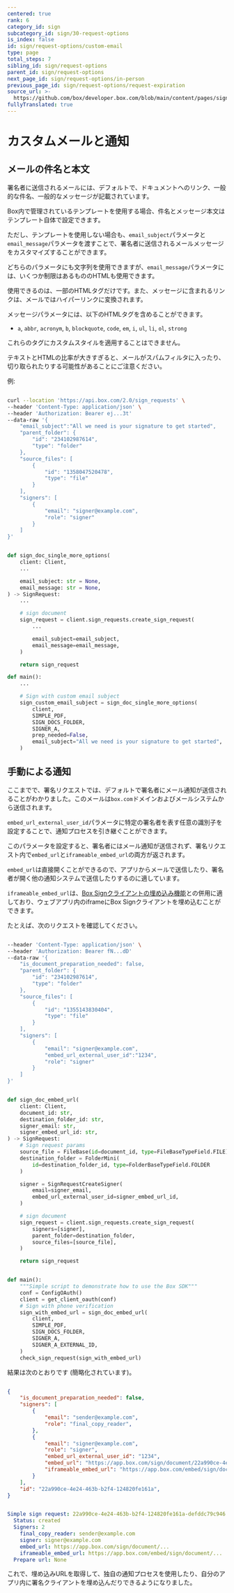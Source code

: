 ```yaml
---
centered: true
rank: 6
category_id: sign
subcategory_id: sign/30-request-options
is_index: false
id: sign/request-options/custom-email
type: page
total_steps: 7
sibling_id: sign/request-options
parent_id: sign/request-options
next_page_id: sign/request-options/in-person
previous_page_id: sign/request-options/request-expiration
source_url: >-
  https://github.com/box/developer.box.com/blob/main/content/pages/sign/30-request-options/60-custom-email.md
fullyTranslated: true
---
```

# カスタムメールと通知

## メールの件名と本文

署名者に送信されるメールには、デフォルトで、ドキュメントへのリンク、一般的な件名、一般的なメッセージが記載されています。

Box内で管理されているテンプレートを使用する場合、件名とメッセージ本文はテンプレート自体で設定できます。

ただし、テンプレートを使用しない場合も、`email_subject`パラメータと`email_message`パラメータを渡すことで、署名者に送信されるメールメッセージをカスタマイズすることができます。

どちらのパラメータにも文字列を使用できますが、`email_message`パラメータには、いくつか制限はあるもののHTMLも使用できます。

使用できるのは、一部のHTMLタグだけです。また、メッセージに含まれるリンクは、メールではハイパーリンクに変換されます。

メッセージパラメータには、以下のHTMLタグを含めることができます。

* `a`, `abbr`, `acronym`, `b`, `blockquote`, `code`, `em`, `i`, `ul`, `li`,
  `ol`, `strong`

これらのタグにカスタムスタイルを適用することはできません。

<message size="small"></message>

テキストとHTMLの比率が大きすぎると、メールがスパムフィルタに入ったり、切り取られたりする可能性があることにご注意ください。

</Message>

例:

<Tabs>

<Tab title="cURL">

```bash

curl --location 'https://api.box.com/2.0/sign_requests' \
--header 'Content-Type: application/json' \
--header 'Authorization: Bearer ej...3t'
--data-raw '{
    "email_subject":"All we need is your signature to get started",
    "parent_folder": {
        "id": "234102987614",
        "type": "folder"
    },
    "source_files": [
        {
            "id": "1358047520478",
            "type": "file"
        }
    ],
    "signers": [
        {
            "email": "signer@example.com",
            "role": "signer"
        }
    ]
}'

```

</Tab>

<Tab title="Pythonの次世代SDK">

```python

def sign_doc_single_more_options(
    client: Client,
    ...

    email_subject: str = None,
    email_message: str = None,
) -> SignRequest:
    ...

    # sign document
    sign_request = client.sign_requests.create_sign_request(
        ...

        email_subject=email_subject,
        email_message=email_message,
    )

    return sign_request

def main():
    ...

    # Sign with custom email subject
    sign_custom_email_subject = sign_doc_single_more_options(
        client,
        SIMPLE_PDF,
        SIGN_DOCS_FOLDER,
        SIGNER_A,
        prep_needed=False,
        email_subject="All we need is your signature to get started",
    )  

```

</Tab>

</Tabs>

## 手動による通知

ここまでで、署名リクエストでは、デフォルトで署名者にメール通知が送信されることがわかりました。このメールは`box.com`ドメインおよびメールシステムから送信されます。

`embed_url_external_user_id`パラメータに特定の署名者を表す任意の識別子を設定することで、通知プロセスを引き継ぐことができます。

このパラメータを設定すると、署名者にはメール通知が送信されず、署名リクエスト内で`embed_url`と`iframeable_embed_url`の両方が返されます。

`embed_url`は直接開くことができるので、アプリからメールで送信したり、署名者が開く他の通知システムで送信したりするのに適しています。

`iframeable_embed_url`は、[Box Signクライアントの埋め込み機能][embed]との併用に適しており、ウェブアプリ内のiframeにBox Signクライアントを埋め込むことができます。

たとえば、次のリクエストを確認してください。

<Tabs>

<Tab title="cURL">

```bash

--header 'Content-Type: application/json' \
--header 'Authorization: Bearer fN...dD' 
--data-raw '{
    "is_document_preparation_needed": false,
    "parent_folder": {
        "id": "234102987614",
        "type": "folder"
    },
    "source_files": [
        {
            "id": "1355143830404",
            "type": "file"
        }
    ],
    "signers": [
        {
            "email": "signer@example.com",
            "embed_url_external_user_id":"1234",
            "role": "signer"
        }
    ]
}'

```

</Tab>

<Tab title="Pythonの次世代SDK">

```python

def sign_doc_embed_url(
    client: Client,
    document_id: str,
    destination_folder_id: str,
    signer_email: str,
    signer_embed_url_id: str,
) -> SignRequest:
    # Sign request params
    source_file = FileBase(id=document_id, type=FileBaseTypeField.FILE)
    destination_folder = FolderMini(
        id=destination_folder_id, type=FolderBaseTypeField.FOLDER
    )

    signer = SignRequestCreateSigner(
        email=signer_email,
        embed_url_external_user_id=signer_embed_url_id,
    )

    # sign document
    sign_request = client.sign_requests.create_sign_request(
        signers=[signer],
        parent_folder=destination_folder,
        source_files=[source_file],
    )

    return sign_request


def main():
    """Simple script to demonstrate how to use the Box SDK"""
    conf = ConfigOAuth()
    client = get_client_oauth(conf)
    # Sign with phone verification
    sign_with_embed_url = sign_doc_embed_url(
        client,
        SIMPLE_PDF,
        SIGN_DOCS_FOLDER,
        SIGNER_A,
        SIGNER_A_EXTERNAL_ID,
    )
    check_sign_request(sign_with_embed_url)    

```

</Tab>

</Tabs>

結果は次のとおりです (簡略化されています)。

<Tabs>

<Tab title="cURL">

```json

{
    "is_document_preparation_needed": false,
    "signers": [
        {
            "email": "sender@example.com",
            "role": "final_copy_reader",
        },
        {
            "email": "signer@example.com",
            "role": "signer",
            "embed_url_external_user_id": "1234",
            "embed_url": "https://app.box.com/sign/document/22a990ce-4e24-463b-b2f4-124820fe161a/9331fe9ac85650d61645d4b0fd30fe3e0ebee7921720ab6ecca587654d3cd875/",
            "iframeable_embed_url": "https://app.box.com/embed/sign/document/22a990ce-4e24-463b-b2f4-124820fe161a/9331fe9ac85650d61645d4b0fd30fe3e0ebee7921720ab6ecca587654d3cd875/"
        }
    ],
    "id": "22a990ce-4e24-463b-b2f4-124820fe161a",
}

```

</Tab>

<Tab title="Pythonの次世代SDK">

```yaml

Simple sign request: 22a990ce-4e24-463b-b2f4-124820fe161a-defddc79c946
  Status: created
  Signers: 2
    final_copy_reader: sender@example.com
    signer: signer@example.com
    embed_url: https://app.box.com/sign/document/...
    iframeable_embed_url: https://app.box.com/embed/sign/document/...
  Prepare url: None

```

</Tab>

</Tabs>

これで、埋め込みURLを取得して、独自の通知プロセスを使用したり、自分のアプリ内に署名クライアントを埋め込んだりできるようになりました。

[embed]: guide://box-sign/embedded-sign-client
